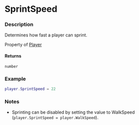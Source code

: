 # SprintSpeed
### Description
Determines how fast a player can sprint.

Property of [Player](/classes/Player/)

#### Returns
`number`

### Example
```lua
player.SprintSpeed = 22
```

### Notes
- Sprinting can be disabled by setting the value to WalkSpeed (`player.SprintSpeed = player.WalkSpeed`).